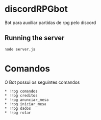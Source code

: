 # discordRPGbot
Bot para auxiliar partidas de rpg pelo discord
 
## Running the server
 ```
 node server.js
 ```

# Comandos
O Bot possui os seguintes comandos
```
* !rpg comandos
* !rpg creditos
* !rpg anunciar_mesa
* !rpg iniciar_mesa
* !rpg dados
* !rpg rolar
```
